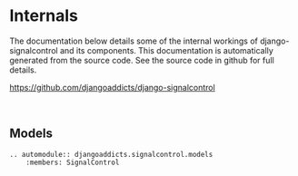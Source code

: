 # Internals

The documentation below details some of the internal workings of django-signalcontrol and its components. This documentation is automatically generated from the source code. See the source code in github for full details.

<https://github.com/djangoaddicts/django-signalcontrol>

<br/>

## Models

```{eval-rst}
.. automodule:: djangoaddicts.signalcontrol.models
    :members: SignalControl
```

<br/>

